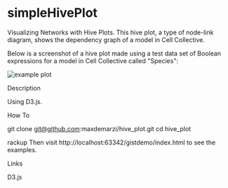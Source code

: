 # simpleHivePlot
Visualizing Networks with Hive Plots. This hive plot, a type of node-link diagram, shows the dependency graph of a model in Cell Collective.

Below is a screenshot of a hive plot made using a test data set of Boolean expressions for a model in Cell Collective called "Species":

![example plot](http://i.imgur.com/Rb2zjDG.png?1)

Description

Using D3.js.

How To

git clone git@github.com:maxdemarzi/hive_plot.git
cd hive_plot

rackup
Then visit http://localhost:63342/gistdemo/index.html to see the examples.

Links

D3.js
